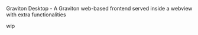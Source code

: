Graviton Desktop - A Graviton web-based frontend served inside a webview with extra functionalities

wip
